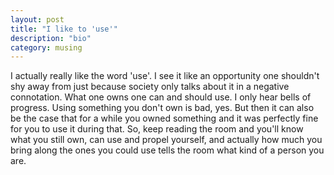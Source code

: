 ```yaml
---
layout: post
title: "I like to 'use'"
description: "bio"
category: musing
---
```


I actually really like the word 'use'. I see it like an opportunity one shouldn't shy away from just because society only talks about it in a negative connotation. What one owns one can and should use. I only hear bells of progress. Using something you don't own is bad, yes. But then it can also be the case that for a while you owned something and it was perfectly fine for you to use it during that. So, keep reading the room and you'll know what you still own, can use and propel yourself, and actually how much you bring along the ones you could use tells the room what kind of a person you are.